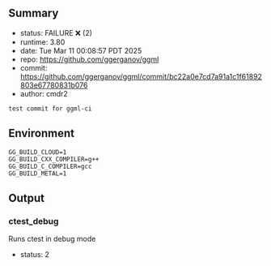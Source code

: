 ## Summary

- status:  FAILURE ❌ (2)
- runtime: 3.80
- date:    Tue Mar 11 00:08:57 PDT 2025
- repo:    https://github.com/ggerganov/ggml
- commit:  https://github.com/ggerganov/ggml/commit/bc22a0e7cd7a91a1c1f61892803e67780831b076
- author:  cmdr2
```
test commit for ggml-ci
```

## Environment

```
GG_BUILD_CLOUD=1
GG_BUILD_CXX_COMPILER=g++
GG_BUILD_C_COMPILER=gcc
GG_BUILD_METAL=1
```

## Output

### ctest_debug

Runs ctest in debug mode
- status: 2
```

```

